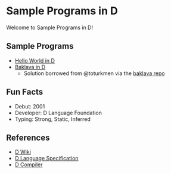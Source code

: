 # Sample Programs in D

Welcome to Sample Programs in D!

## Sample Programs

- [Hello World in D][2]
- [Baklava in D][6]
  - Solution borrowed from @toturkmen via the [baklava repo][1]

## Fun Facts

- Debut: 2001
- Developer: D Language Foundation
- Typing: Strong, Static, Inferred

## References

- [D Wiki][3]
- [D Language Specification][4]
- [D Compiler][5]

[1]: https://github.com/toturkmen/baklava
[2]: https://therenegadecoder.com/code/hello-world-in-d/
[3]: https://en.wikipedia.org/wiki/D_(programming_language)
[4]: https://dlang.org/spec/spec.html
[5]: https://github.com/dlang/dmd
[6]: https://github.com/TheRenegadeCoder/sample-programs/issues/426
